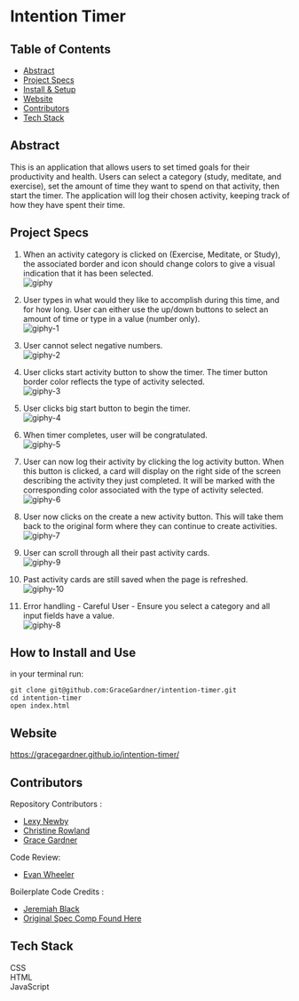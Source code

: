 # Intention Timer


## Table of Contents   
  - [Abstract](#abstract)   
  - [Project Specs](#project-specs)   
  - [Install & Setup](#set-up)
  - [Website](#website)
  - [Contributors](#contributors)   
  - [Tech Stack](#tech-stack)   

## Abstract  
This is an application that allows users to set timed goals for their productivity and health. Users can select a category (study, meditate, and exercise), set the amount of time they want to spend on that activity, then start the timer. The application will log their chosen activity,  keeping track of how they have spent their time.  

## Project Specs  
1. When an activity category is clicked on (Exercise, Meditate, or Study), the associated border and icon should change colors to give a visual indication that it has been selected.  
![giphy](https://user-images.githubusercontent.com/42048868/140633987-4ae818b5-e27e-4ffb-be5f-aed45044fe39.gif)  


2. User types in what would they like to accomplish during this time, and for how long. User can either use the up/down buttons to select an amount of time or type in a value (number only).  
![giphy-1](https://user-images.githubusercontent.com/42048868/140634064-0245d57d-98a3-4c75-b820-a24d50b57b51.gif)  


3. User cannot select negative numbers.  
![giphy-2](https://user-images.githubusercontent.com/42048868/140634090-caa09a92-a6fe-430e-be8e-b4e38c2c67a2.gif)  


4. User clicks start activity button to show the timer. The timer button border color reflects the type of activity selected.  
![giphy-3](https://user-images.githubusercontent.com/42048868/140634124-32be2ea9-3950-4314-87c1-8221a9654725.gif)  


5. User clicks big start button to begin the timer.  
![giphy-4](https://user-images.githubusercontent.com/42048868/140634163-2d58a00f-8482-4ed7-b416-0284047bc40d.gif)  


6. When timer completes, user will be congratulated.  
![giphy-5](https://user-images.githubusercontent.com/42048868/140634180-9412a94e-a84e-4589-8813-75fa85dd65df.gif)  


7. User can now log their activity by clicking the log activity button. When this button is clicked, a card will display on the right side of the screen describing the activity they just completed. It will be marked with the corresponding color associated with the type of activity selected.  
![giphy-6](https://user-images.githubusercontent.com/42048868/140634222-bf3b29be-b8e4-498f-9917-35cdaa5a3efd.gif)


8. User now clicks on the create a new activity button. This will take them back to the original form where they can continue to create activities.  
![giphy-7](https://user-images.githubusercontent.com/42048868/140634246-bff6432f-b9e2-42d9-bba7-0b400fb001da.gif)  


9. User can scroll through all their past activity cards.  
![giphy-9](https://user-images.githubusercontent.com/42048868/140634301-46c7aa48-e801-41d9-881c-1346509c5195.gif)  

10. Past activity cards are still saved when the page is refreshed.  
![giphy-10](https://user-images.githubusercontent.com/42048868/140634501-28146c0f-5e1a-4b6f-8c45-48921201b17d.gif)  


11. Error handling - Careful User - Ensure you select a category and all input fields have a value.  
![giphy-8](https://user-images.githubusercontent.com/42048868/140634278-5e541626-0674-4863-af30-39db05afb151.gif)  


## How to Install and Use   
in your terminal run:
```   
git clone git@github.com:GraceGardner/intention-timer.git
cd intention-timer    
open index.html      
```

## Website
https://gracegardner.github.io/intention-timer/


## Contributors  
Repository Contributors :      
- [Lexy Newby](https://github.com/anewb87)
- [Christine Rowland](https://github.com/Fordo29)
- [Grace Gardner](https://github.com/GraceGardner)  

Code Review:
- [Evan Wheeler](https://github.com/anon0mys)

Boilerplate Code Credits :     
- [Jeremiah Black](https://github.com/jeremiahblackol)     
- [Original Spec Comp Found Here](https://frontend.turing.edu/projects/module-1/intention-timer-group.html)     



## Tech Stack  
CSS  
HTML  
JavaScript  
